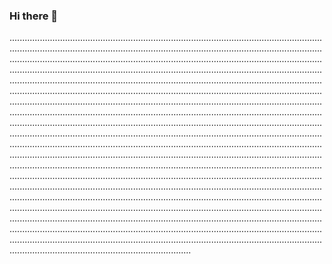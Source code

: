 ### Hi there 👋

........................................................................................................................................................................................................................................................................................................................................................................................................................................................................................................................................................................................................................................................................................................................................................................................................................................................................................................................................................................................................................................................................................................................................................................................................................................................................................................................................................................................................................................................................................................................................................................................................................................................................................................................................................................................................................................................................................................................................................................................................................................................................................................................................................................................................................................................................................................................................................................................................................................................................................................................................................................................................................................................